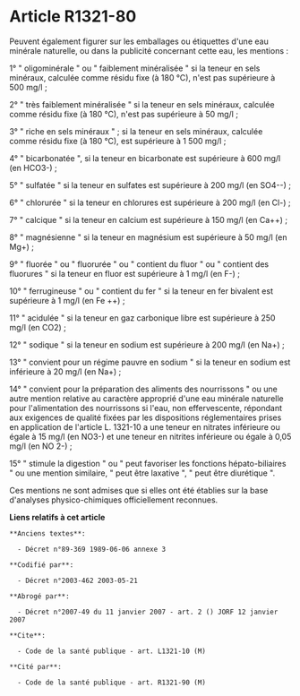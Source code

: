 # Article R1321-80

Peuvent également figurer sur les emballages ou étiquettes d'une eau minérale naturelle, ou dans la publicité concernant
cette eau, les mentions :

1° " oligominérale " ou " faiblement minéralisée " si la teneur en sels minéraux, calculée comme résidu fixe (à 180 °C),
n'est pas supérieure à 500 mg/l ;

2° " très faiblement minéralisée " si la teneur en sels minéraux, calculée comme résidu fixe (à 180 °C), n'est pas supérieure
à 50 mg/l ;

3° " riche en sels minéraux " ; si la teneur en sels minéraux, calculée comme résidu fixe (à 180 °C), est supérieure à 1 500
mg/l ;

4° " bicarbonatée ", si la teneur en bicarbonate est supérieure à 600 mg/l (en HCO3-) ;

5° " sulfatée " si la teneur en sulfates est supérieure à 200 mg/l (en SO4--) ;

6° " chlorurée " si la teneur en chlorures est supérieure à 200 mg/l (en Cl-) ;

7° " calcique " si la teneur en calcium est supérieure à 150 mg/l (en Ca++) ;

8° " magnésienne " si la teneur en magnésium est supérieure à 50 mg/l (en Mg+) ;

9° " fluorée " ou " fluorurée " ou " contient du fluor " ou " contient des fluorures " si la teneur en fluor est supérieure à
1 mg/l (en F-) ;

10° " ferrugineuse " ou " contient du fer " si la teneur en fer bivalent est supérieure à 1 mg/l (en Fe ++) ;

11° " acidulée " si la teneur en gaz carbonique libre est supérieure à 250 mg/l (en CO2) ;

12° " sodique " si la teneur en sodium est supérieure à 200 mg/l (en Na+) ;

13° " convient pour un régime pauvre en sodium " si la teneur en sodium est inférieure à 20 mg/l (en Na+) ;

14° " convient pour la préparation des aliments des nourrissons " ou une autre mention relative au caractère approprié d'une
eau minérale naturelle pour l'alimentation des nourrissons si l'eau, non effervescente, répondant aux exigences de qualité
fixées par les dispositions réglementaires prises en application de l'article L. 1321-10 a une teneur en nitrates inférieure
ou égale à 15 mg/l (en NO3-) et une teneur en nitrites inférieure ou égale à 0,05 mg/l (en NO 2-) ;

15° " stimule la digestion " ou " peut favoriser les fonctions hépato-biliaires " ou une mention similaire, " peut être
laxative ", " peut être diurétique ".

Ces mentions ne sont admises que si elles ont été établies sur la base d'analyses physico-chimiques officiellement reconnues.

**Liens relatifs à cet article**

	**Anciens textes**:

	  - Décret n°89-369 1989-06-06 annexe 3

	**Codifié par**:

	  - Décret n°2003-462 2003-05-21

	**Abrogé par**:

	  - Décret n°2007-49 du 11 janvier 2007 - art. 2 () JORF 12 janvier 2007

	**Cite**:

	  - Code de la santé publique - art. L1321-10 (M)

	**Cité par**:

	  - Code de la santé publique - art. R1321-90 (M)
